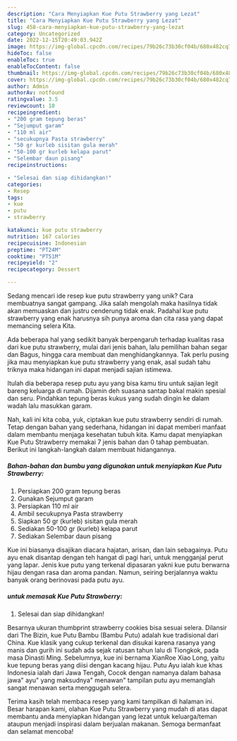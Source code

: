 ```yaml
---
description: "Cara Menyiapkan Kue Putu Strawberry yang Lezat"
title: "Cara Menyiapkan Kue Putu Strawberry yang Lezat"
slug: 458-cara-menyiapkan-kue-putu-strawberry-yang-lezat
category: Uncategorized
date: 2022-12-15T20:49:03.942Z
image: https://img-global.cpcdn.com/recipes/79b26c73b30cf04b/680x482cq70/kue-putu-strawberry-foto-resep-utama.jpg
hideToc: false
enableToc: true
enableTocContent: false
thumbnail: https://img-global.cpcdn.com/recipes/79b26c73b30cf04b/680x482cq70/kue-putu-strawberry-foto-resep-utama.jpg
cover: https://img-global.cpcdn.com/recipes/79b26c73b30cf04b/680x482cq70/kue-putu-strawberry-foto-resep-utama.jpg
author: Admin
authorAv: notfound
ratingvalue: 3.5
reviewcount: 10
recipeingredient:
- "200 gram tepung beras"
- "Sejumput garam"
- "110 ml air"
- "secukupnya Pasta strawberry"
- "50 gr kurleb sisitan gula merah"
- "50-100 gr kurleb kelapa parut"
- "Selembar daun pisang"
recipeinstructions:

- "Selesai dan siap dihidangkan!"
categories:
- Resep
tags:
- kue
- putu
- strawberry

katakunci: kue putu strawberry 
nutrition: 167 calories
recipecuisine: Indonesian
preptime: "PT24M"
cooktime: "PT51M"
recipeyield: "2"
recipecategory: Dessert

---
```





Sedang mencari ide resep kue putu strawberry yang unik? Cara membuatnya sangat gampang. Jika salah mengolah maka hasilnya tidak akan memuaskan dan justru cenderung tidak enak. Padahal kue putu strawberry yang enak harusnya sih punya aroma dan cita rasa yang dapat memancing selera Kita.





Ada beberapa hal yang sedikit banyak berpengaruh terhadap kualitas rasa dari kue putu strawberry, mulai dari jenis bahan, lalu pemilihan bahan segar dan Bagus, hingga cara membuat dan menghidangkannya. Tak perlu pusing jika mau menyiapkan kue putu strawberry yang enak,      asal sudah tahu triknya maka hidangan ini dapat menjadi sajian istimewa.














Itulah dia beberapa resep putu ayu yang bisa kamu tiru untuk sajian legit bareng keluarga di rumah. Dijamin deh suasana santap bakal makin spesial dan seru. Pindahkan tepung beras kukus yang sudah dingin ke dalam wadah lalu masukkan garam.






Nah, kali ini kita coba, yuk, ciptakan kue putu strawberry sendiri di rumah. Tetap dengan bahan yang sederhana, hidangan ini dapat memberi manfaat dalam membantu menjaga kesehatan tubuh kita. Kamu dapat menyiapkan Kue Putu Strawberry memakai 7 jenis bahan dan 0 tahap pembuatan. Berikut ini langkah-langkah dalam membuat hidangannya.

<!--inarticleads1-->

##### Bahan-bahan dan bumbu yang digunakan untuk menyiapkan Kue Putu Strawberry:

1. Persiapkan 200 gram tepung beras
1. Gunakan Sejumput garam
1. Persiapkan 110 ml air
1. Ambil secukupnya Pasta strawberry
1. Siapkan 50 gr (kurleb) sisitan gula merah
1. Sediakan 50-100 gr (kurleb) kelapa parut
1. Sediakan Selembar daun pisang


Kue ini biasanya disajikan diacara hajatan, arisan, dan lain sebagainya. Putu ayu enak disantap dengan teh hangat di pagi hari, untuk mengganjal perut yang lapar. Jenis kue putu yang terkenal dipasaran yakni kue putu berwarna hijau dengan rasa dan aroma pandan. Namun, seiring berjalannya waktu banyak orang berinovasi pada putu ayu. 

<!--inarticleads2-->

#####  untuk memasak Kue Putu Strawberry:


1. Selesai dan siap dihidangkan!

Besarnya ukuran thumbprint strawberry cookies bisa sesuai selera. Dilansir dari The Bizin, kue Putu Bambu (Bambu Putu) adalah kue tradisional dari China. Kue klasik yang cukup terkenal dan disukai karena rasanya yang manis dan gurih ini sudah ada sejak ratusan tahun lalu di Tiongkok, pada masa Dinasti Ming. Sebelumnya, kue ini bernama XianRoe Xiao Long, yaitu kue tepung beras yang diisi dengan kacang hijau. Putu Ayu ialah kue khas Indonesia ialah dari Jawa Tengah, Cocok dengan namanya dalam bahasa jawa&#34; ayu&#34; yang maksudnya&#34; menawan&#34; tampilan putu ayu memanglah sangat menawan serta menggugah selera. 

Terima kasih telah membaca resep yang kami tampilkan di halaman ini. Besar harapan kami, olahan Kue Putu Strawberry yang mudah di atas dapat membantu anda menyiapkan hidangan yang lezat untuk keluarga/teman ataupun menjadi inspirasi dalam berjualan makanan. Semoga bermanfaat dan selamat mencoba!
